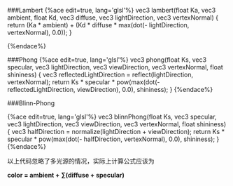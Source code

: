 ###Lambert
{%ace edit=true, lang='glsl'%}
vec3 lambert(float Ka, vec3 ambient,
			 float Kd, vec3 diffuse, vec3 lightDirection, vec3 vertexNormal)
{
	return (Ka * ambient) + 
		   (Kd * diffuse * max(dot(- lightDirection, vertexNormal), 0.0));
}

{%endace%}

###Phong
{%ace edit=true, lang='glsl'%}
vec3 phong(float Ks, vec3 specular, vec3 lightDirection, vec3 viewDirection, vec3 vertexNormal, float shininess)
{
	vec3 reflectedLightDirection = reflect(lightDirection, vertexNormal);
	return Ks * specular * pow(max(dot(- reflectedLightDirection, viewDirection), 0.0), shininess);
}
{%endace%}

###Blinn-Phong

{%ace edit=true, lang='glsl'%}
vec3 blinnPhong(float Ks, vec3 specular, vec3 lightDirection, vec3 viewDirection, vec3 vertexNormal, float shininess)
{
	vec3 halfDirection = normalize(lightDirection + viewDirection);
	return Ks * specular * pow(max(dot(- halfDirection, vertexNormal), 0.0), shininess);
}
{%endace%}

以上代码忽略了多光源的情况，实际上计算公式应该为

**color = ambient + ∑(diffuse + specular)**